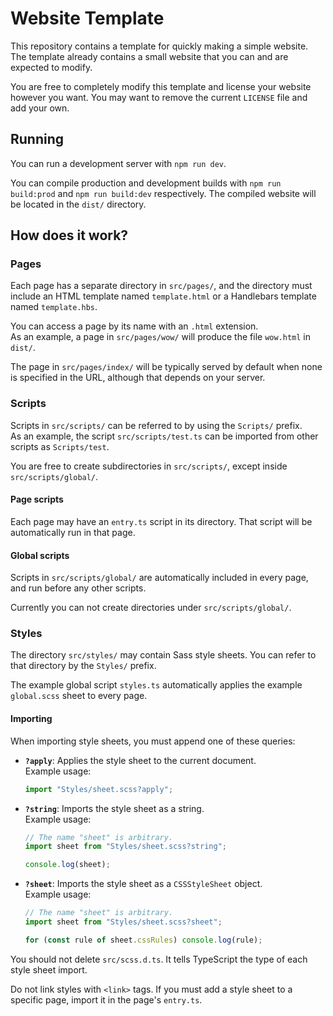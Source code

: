 # Website Template

This repository contains a template for quickly making a simple website. The
template already contains a small website that you can and are expected to
modify.

You are free to completely modify this template and license your website however
you want. You may want to remove the current `LICENSE` file and add your own.

## Running

You can run a development server with `npm run dev`.

You can compile production and development builds with `npm run build:prod` and
`npm run build:dev` respectively. The compiled website will be located in the
`dist/` directory.

## How does it work?

### Pages

Each page has a separate directory in `src/pages/`, and the directory must
include an HTML template named `template.html` or a Handlebars template named
`template.hbs`.

You can access a page by its name with an `.html` extension.  
As an example, a page in `src/pages/wow/` will produce the file `wow.html` in
`dist/`.

The page in `src/pages/index/` will be typically served by default when none is
specified in the URL, although that depends on your server.

### Scripts

Scripts in `src/scripts/` can be referred to by using the `Scripts/` prefix.  
As an example, the script `src/scripts/test.ts` can be imported from other
scripts as `Scripts/test`.

You are free to create subdirectories in `src/scripts/`, except inside
`src/scripts/global/`.

#### Page scripts

Each page may have an `entry.ts` script in its directory. That script will be
automatically run in that page.

#### Global scripts

Scripts in `src/scripts/global/` are automatically included in every page, and
run before any other scripts.

Currently you can not create directories under `src/scripts/global/`.

### Styles

The directory `src/styles/` may contain Sass style sheets. You can refer to that
directory by the `Styles/` prefix.

The example global script `styles.ts` automatically applies the example
`global.scss` sheet to every page.

#### Importing

When importing style sheets, you must append one of these queries:

- **`?apply`**: Applies the style sheet to the current document.  
  Example usage:

  ```ts
  import "Styles/sheet.scss?apply";
  ```

- **`?string`**: Imports the style sheet as a string.  
  Example usage:

  ```ts
  // The name "sheet" is arbitrary.
  import sheet from "Styles/sheet.scss?string";

  console.log(sheet);
  ```

- **`?sheet`**: Imports the style sheet as a `CSSStyleSheet` object.  
  Example usage:

  ```ts
  // The name "sheet" is arbitrary.
  import sheet from "Styles/sheet.scss?sheet";

  for (const rule of sheet.cssRules) console.log(rule);
  ```

You should not delete `src/scss.d.ts`. It tells TypeScript the type of each
style sheet import.

Do not link styles with `<link>` tags. If you must add a style sheet to a
specific page, import it in the page's `entry.ts`.
